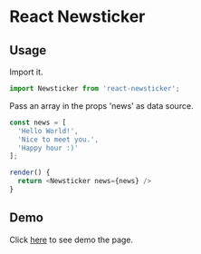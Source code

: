 # React Newsticker
## Usage
Import it.

```javascript
import Newsticker from 'react-newsticker';
```

Pass an array in the props 'news' as data source.

```javascript
const news = [
  'Hello World!',
  'Nice to meet you.',
  'Happy hour :)'
];
```

```javascript
render() {
  return <Newsticker news={news} />
}
```

## Demo
Click [here](https://cythilya.github.io/react-newsticker/) to see demo the page.